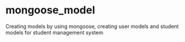 # mongoose_model
Creating models by using mongoose, creating user models and student models for student management system
